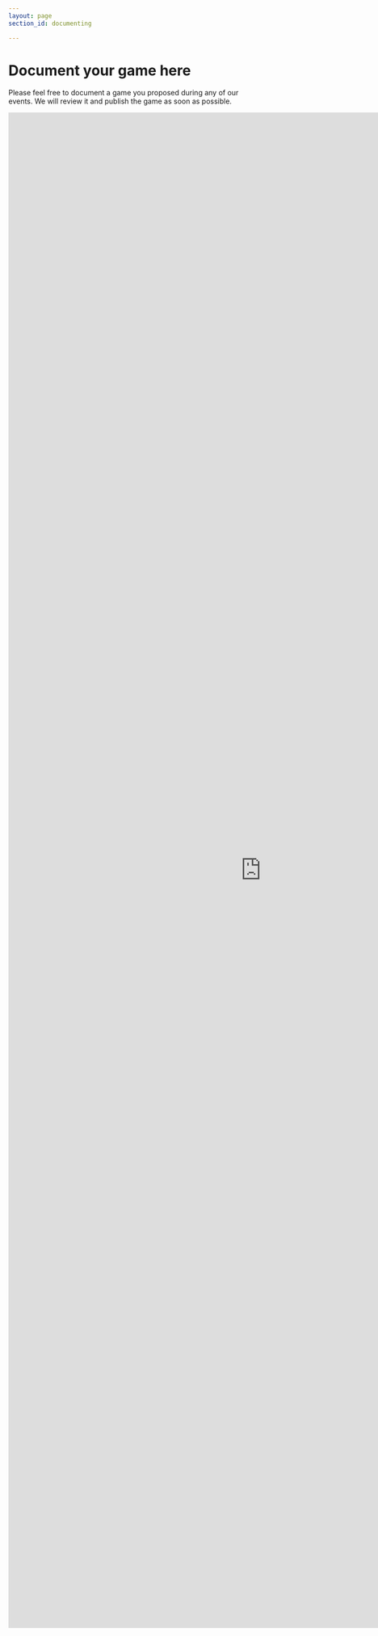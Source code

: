 ```yaml
---
layout: page
section_id: documenting

---
```


# Document your game here

Please feel free to document a game you proposed during any of our events. We will review it and publish the game as soon as possible.

<iframe src="https://docs.google.com/forms/d/e/1FAIpQLSeuEK00pUFOfEZbWskOZd4ADgAk2t0t1HnWUb_KKho6RdBvdw/viewform?embedded=true" 
width="1000" height="3000" frameborder="0" marginheight="0" marginwidth="0">Loading...</iframe>
